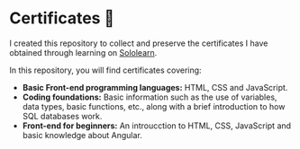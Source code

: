 # Certificates 📜
<p>I created this repository to collect and preserve the certificates I have obtained through learning on <a href="https://www.sololearn.com/es/profile/32295801">Sololearn</a>.</p>
<p>In this repository, you will find certificates covering: </p>
<ul>
  <li><b>Basic Front-end programming languages:</b> HTML, CSS and JavaScript.</li>
  <li><b>Coding foundations:</b> Basic information such as the use of variables, data types, basic functions, etc., along with a brief introduction to how SQL databases work. </li>
  <li><b>Front-end for beginners:</b> An introucction to HTML, CSS, JavaScript and basic knowledge about Angular.</li>
